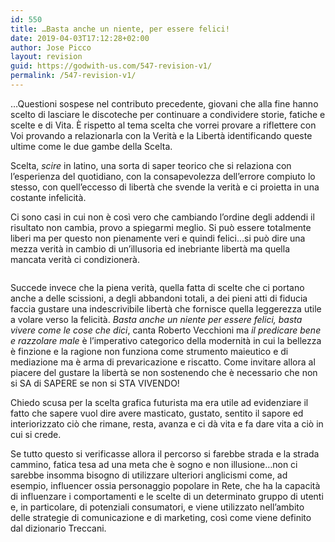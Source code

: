 ```yaml
---
id: 550
title: …Basta anche un niente, per essere felici!
date: 2019-04-03T17:12:28+02:00
author: Jose Picco
layout: revision
guid: https://godwith-us.com/547-revision-v1/
permalink: /547-revision-v1/
---
```

…Questioni sospese nel contributo precedente, giovani che alla fine hanno scelto di lasciare le discoteche per continuare a condividere storie, fatiche e scelte e di Vita. È rispetto al tema scelta che vorrei provare a riflettere con Voi provando a relazionarla con la Verità e la Libertà identificando queste ultime come le due gambe della Scelta.

Scelta, _scire_ in latino, una sorta di saper teorico che si relaziona con l’esperienza del quotidiano, con la consapevolezza dell’errore compiuto lo stesso, con quell’eccesso di libertà che svende la verità e ci proietta in una costante infelicità. 

Ci sono casi in cui non è così vero che cambiando l’ordine degli addendi il risultato non cambia, provo a spiegarmi meglio. Si può essere totalmente liberi ma per questo non pienamente veri e quindi felici…si può dire una mezza verità in cambio di un’illusoria ed inebriante libertà ma quella mancata verità ci condizionerà. <figure class="wp-block-image">

<img src="https://godwith-us.com/wp-content/uploads/2019/04/felicità1.jpg" alt="" class="wp-image-549" srcset="https://incercadidio.com/wp-content/uploads/2019/04/felicità1.jpg 624w, https://incercadidio.com/wp-content/uploads/2019/04/felicità1-300x179.jpg 300w" sizes="(max-width: 624px) 100vw, 624px" /> </figure> 

Succede invece che la piena verità, quella fatta di scelte che ci portano anche a delle scissioni, a degli abbandoni totali, a dei pieni atti di fiducia faccia gustare una indescrivibile libertà che fornisce quella leggerezza utile a volare verso la felicità. _Basta anche un niente per essere felici, basta vivere come le cose che dici_, canta Roberto Vecchioni ma _il predicare bene e razzolare male_ è l’imperativo categorico della modernità in cui la bellezza è finzione e la ragione non funziona come strumento maieutico e di mediazione ma è arma di prevaricazione e riscatto. Come invitare allora al piacere del gustare la libertà se non sostenendo che è necessario che non si SA di SAPERE se non si STA VIVENDO!

Chiedo scusa per la scelta grafica futurista ma era utile ad evidenziare il fatto che sapere vuol dire avere masticato, gustato, sentito il sapore ed interiorizzato ciò che rimane, resta, avanza e ci dà vita e fa dare vita a ciò in cui si crede.

Se tutto questo si verificasse allora il percorso si farebbe strada e la strada cammino, fatica tesa ad una meta che è sogno e non illusione…non ci sarebbe insomma bisogno di utilizzare ulteriori anglicismi come, ad esempio, influencer ossia personaggio popolare in Rete, che ha la capacità di influenzare i comportamenti e le scelte di un determinato gruppo di utenti e, in particolare, di potenziali consumatori, e viene utilizzato nell’ambito delle strategie di comunicazione e di marketing, così come viene definito dal dizionario Treccani.